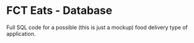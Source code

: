 # FCT Eats - Database 

Full SQL code for a possible (this is just a mockup) food delivery type of application.
